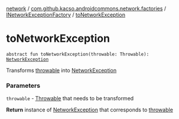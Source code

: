 [network](../../index.md) / [com.github.kacso.androidcommons.network.factories](../index.md) / [INetworkExceptionFactory](index.md) / [toNetworkException](.)

# toNetworkException

`abstract fun toNetworkException(throwable: Throwable): `[`NetworkException`](../../com.github.kacso.androidcommons.network.exceptions/-network-exception/index.md)

Transforms [throwable](to-network-exception.md#com.github.kacso.androidcommons.network.factories.INetworkExceptionFactory$toNetworkException(kotlin.Throwable)/throwable) into [NetworkException](../../com.github.kacso.androidcommons.network.exceptions/-network-exception/index.md)

### Parameters

`throwable` - [Throwable](#) that needs to be transformed

**Return**
instance of [NetworkException](../../com.github.kacso.androidcommons.network.exceptions/-network-exception/index.md) that corresponds to [throwable](to-network-exception.md#com.github.kacso.androidcommons.network.factories.INetworkExceptionFactory$toNetworkException(kotlin.Throwable)/throwable)

